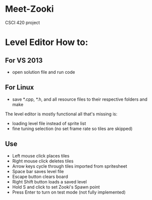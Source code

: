 Meet-Zooki
==========

CSCI 420 project


Level Editor How to:
====================

For VS 2013
-----------
- open solution file and run code

For Linux
---------
- save *.cpp, *.h, and all resource files to their respective folders and make

The level editor is mostly functional all that's missing is:
- loading level file instead of sprite list
- fine tuning selection (no set frame rate so tiles are skipped)
 
Use
---

- Left mouse click places tiles
- Right mouse click deletes tiles
- Arrow keys cycle through tiles imported from spritesheet
- Space bar saves level file
- Escape button clears board
- Right Shift button loads a saved level
- Hold S and click to set Zooki's Spawn point
- Press Enter to turn on test mode (not fully implemented)
